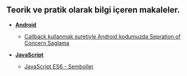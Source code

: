 ## Teorik ve pratik olarak bilgi içeren makaleler.

- [**Android**](Android)
    - [Callback kullanmak suretiyle Android kodumuzda Sepration of Concern Saglama](Android/android-callback.md)

- [**JavaScript**](JavaScript)
    - [JavaScript ES6 - Semboller](JavaScript/ES6-Semboller.md)